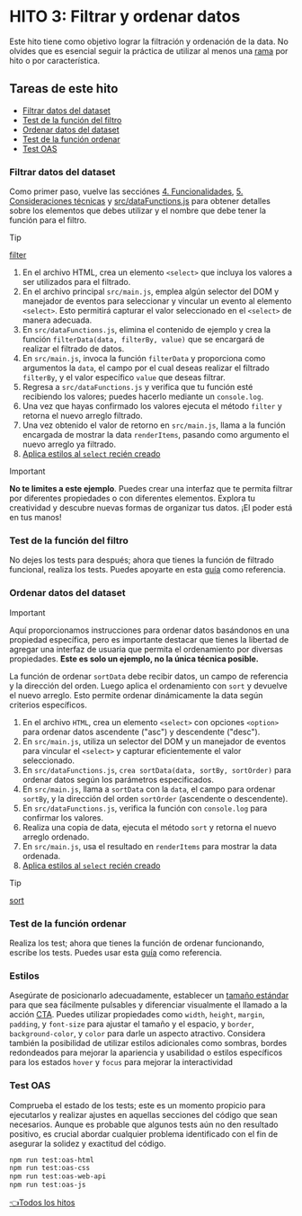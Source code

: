 # **HITO 3:** Filtrar y ordenar datos

Este hito tiene como objetivo lograr la filtración y
ordenación de la data. No olvides que es esencial seguir
la práctica de utilizar al menos una
[rama](https://www.atlassian.com/es/git/tutorials/comparing-workflows/feature-branch-workflow)
por hito o por característica.

## Tareas de este hito

- [Filtrar datos del dataset](#filtrar-datos-del-dataset)
- [Test de la función del filtro](#test-de-la-función-del-filtro)
- [Ordenar datos del dataset](#ordenar-datos-del-dataset)
- [Test de la función ordenar](#test-de-la-función-ordenar)
- [Test OAS](#test-oas)

### Filtrar datos del dataset

Como primer paso, vuelve las secciónes
[4. Funcionalidades](../README.md/#4-funcionalidades),
[5. Consideraciones técnicas](../README.md/#5-consideraciones-técnicas) y
[src/dataFunctions.js](../README.md/#srcdatafunctionsjs)
para obtener detalles sobre los elementos que debes utilizar y
el nombre que debe tener la función para el filtro.

> [!TIP]
> [filter](https://developer.mozilla.org/es/docs/Web/JavaScript/Reference/Global_Objects/Array/filter)

1. En el archivo HTML, crea un elemento `<select>`
que incluya los valores a ser utilizados para el filtrado.
2. En el archivo principal `src/main.js`, emplea algún selector
del DOM y manejador de eventos para seleccionar y vincular un
evento al elemento `<select>`. Esto permitirá capturar el valor
seleccionado en el `<select>` de manera adecuada.
3. En `src/dataFunctions.js`, elimina el contenido de ejemplo
y crea la función `filterData(data, filterBy, value)` que se
encargará de realizar el filtrado de datos.
4. En `src/main.js`, invoca la función `filterData` y proporciona
como argumentos la `data`, el campo por el cual deseas realizar el
filtrado `filterBy`, y el valor específico `value` que deseas
filtrar.
5. Regresa a `src/dataFunctions.js` y verifica que tu función esté
recibiendo los valores; puedes hacerlo mediante un `console.log`.
6. Una vez que hayas confirmado los valores ejecuta el método
`filter` y retorna el nuevo arreglo filtrado.
7. Una vez obtenido el valor de retorno en `src/main.js`,
llama a la función encargada de mostrar la data `renderItems`,
pasando como argumento el nuevo arreglo ya filtrado.
8. [Aplica estilos al `select` recién creado](#estilos)

> [!IMPORTANT]
> **No te limites a este ejemplo**. Puedes crear
> una interfaz que te permita filtrar por diferentes
> propiedades o con diferentes elementos. Explora
> tu creatividad y descubre nuevas formas
> de organizar tus datos.
> ¡El poder está en tus manos!
>

### Test de la función del filtro

No dejes los tests para después; ahora que tienes la función de
filtrado funcional, realiza los tests. Puedes apoyarte en esta
[guía](./test.md)
como referencia.

### Ordenar datos del dataset

> [!IMPORTANT]
> Aquí proporcionamos instrucciones para ordenar
> datos basándonos en una propiedad específica,
> pero es importante destacar que tienes la
> libertad de agregar una interfaz de usuaria que
> permita el ordenamiento por diversas propiedades.
> **Este es solo un ejemplo, no la única técnica posible.**
>

La función de ordenar `sortData` debe recibir datos, un campo de
referencia y la dirección del orden. Luego aplica el ordenamiento
con `sort` y devuelve el nuevo arreglo. Esto permite ordenar
dinámicamente la data según criterios específicos.

1. En el archivo `HTML`, crea un elemento `<select>` con opciones
`<option>` para ordenar datos ascendente ("asc") y descendente ("desc").
2. En `src/main.js`, utiliza un selector del DOM y un manejador
de eventos para vincular el `<select>` y capturar eficientemente
el valor seleccionado.
3. En `src/dataFunctions.js`, `crea sortData(data, sortBy, sortOrder)`
para ordenar datos según los parámetros especificados.
4. En `src/main.js`, llama a `sortData` con la `data`, el campo para ordenar `sortBy`, y la dirección del orden `sortOrder` (ascendente o descendente).
5. En `src/dataFunctions.js`, verifica la función
con `console.log` para confirmar los valores.
6. Realiza una copia de data, ejecuta el método `sort`
y retorna el nuevo arreglo ordenado.
7. En `src/main.js`, usa el resultado en
`renderItems` para mostrar la data ordenada.
8. [Aplica estilos al `select` recién creado](#estilos)

> [!TIP]
> [sort](https://developer.mozilla.org/es/docs/Web/JavaScript/Reference/Global_Objects/Array/sort)

### Test de la función ordenar

Realiza los test; ahora que tienes la función de
ordenar funcionando, escribe los tests. Puedes usar esta
[guía](./test.md)
como referencia.

### Estilos

Asegúrate de posicionarlo adecuadamente, establecer un
[tamaño estándar](https://www.w3.org/TR/WCAG21/#target-size)
para que sea fácilmente pulsables y diferenciar
visualmente el llamado a la acción
[CTA](https://www.40defiebre.com/que-es/call-to-action).
Puedes utilizar propiedades como `width`, `height`, `margin`,
`padding`, y `font-size` para ajustar el tamaño y el
espacio, y `border`, `background-color`, y `color`
para darle un aspecto atractivo. Considera también la
posibilidad de utilizar estilos adicionales como sombras, bordes
redondeados para mejorar la apariencia y usabilidad o estilos
específicos para los estados `hover` y `focus` para mejorar la
interactividad

### Test OAS

Comprueba el estado de los tests;
este es un momento propicio para ejecutarlos
y realizar ajustes en aquellas secciones del
código que sean necesarios. Aunque es probable que algunos tests aún no den resultado
positivo, es crucial abordar cualquier problema
identificado con el fin de asegurar la solidez y exactitud del código.

``` sh
npm run test:oas-html
npm run test:oas-css
npm run test:oas-web-api
npm run test:oas-js
```

[👈Todos los hitos](../README.md#6-hitos)
